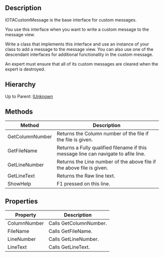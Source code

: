 ## Description
IOTACustomMessage is the base interface for custom messages.

You use this interface when you want to write a custom message to the message view. 

Write a class that implements this interface and use an instance of your class to add a message to the message view. You can also use one of the descendant interfaces for additional functionality in the custom message.

An expert must ensure that all of its custom messages are cleared when the expert is destroyed.

## Hierarchy
Up to Parent: [IUnknown](IUnknown)

## Methods
| Method | Description |
| ------------- | ------------- |
| GetColumnNumber |  Returns the Column number of the file if the file is given.  | 
| GetFileName |  Returns a Fully qualified filename if this message line can navigate to afile line.  | 
| GetLineNumber |  Returns the Line number of the above file if the above file is given.  | 
| GetLineText |  Returns the Raw line text.  | 
| ShowHelp |  F1 pressed on this line.  | 

## Properties
| Property | Description |
| ------------- | ------------- |
| ColumnNumber | Calls GetColumnNumber. | 
| FileName | Calls GetFileName. | 
| LineNumber | Calls GetLineNumber. | 
| LineText | Calls GetLineText. | 
